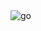 <img src='https://inblockchainwetrust.medium.com/go-golang-cheat-sheets-cheatsheets-for-beginners-tutorial-6a2571f2ba90' alt='go'>
